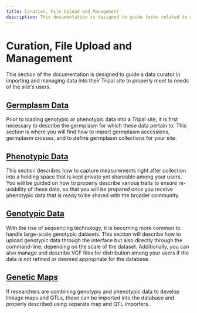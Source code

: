 ```yaml
---
title: Curation, File Upload and Management
description: This documentation is designed to guide tasks related to curation, data import and data management within TripalCultivate.
---
```

# Curation, File Upload and Management
This section of the documentation is designed to guide a data curator in importing and managing data into their Tripal site to properly meet to needs of the site's users. 

## [Germplasm Data](germplasm-data)
Prior to loading genotypic or phenotypic data into a Tripal site, it is first necessary to describe the germplasm for which these data pertain to. This section is where you will find how to import germplasm accessions, germplasm crosses, and to define germplasm collections for your site.

## [Phenotypic Data](phenotypic-data)
This section describes how to capture measurements right after collection into a holding space that is kept private yet shareable among your users. You will be guided on how to properly describe various traits to ensure re-usability of these data, so that you will be prepared once you receive phenotypic data that is ready to be shared with the broader community.

## [Genotypic Data](genotypic-data)
With the rise of sequencing technology, it is becoming more common to handle large-scale genotypic datasets. This section will describe how to upload genotypic data through the interface but also directly through the command-line, depending on the scale of the dataset. Additionally, you can also manage and describe VCF files for distribution among your users if the data is not refined or deemed appropriate for the database.

## [Genetic Maps](genetic-maps)
If researchers are combining genotypic and phenotypic data to develop linkage maps and QTLs, these can be imported into the database and properly described using separate map and QTL importers.
